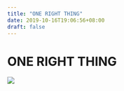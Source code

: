 ```yaml
---
title: "ONE RIGHT THING"
date: 2019-10-16T19:06:56+08:00
draft: false
---
```


# ONE RIGHT THING
![](http://cdn.nemoworks.info/ycao.cc/images/ONE-RIGHT-THING.jpg)